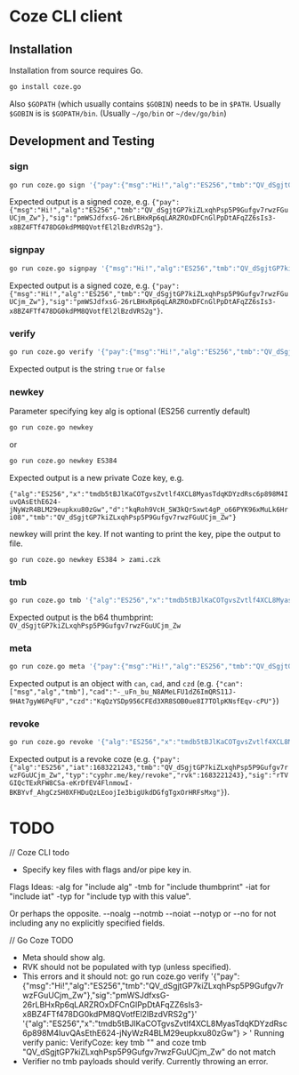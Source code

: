 # Coze CLI client

## Installation
Installation from source requires Go. 

```sh
go install coze.go
```

Also `$GOPATH` (which usually contains `$GOBIN`) needs to be in `$PATH`.  Usually
`$GOBIN` is is `$GOPATH/bin`.  (Usually `~/go/bin` or `~/dev/go/bin`)


## Development and Testing 


### sign
```sh
go run coze.go sign '{"pay":{"msg":"Hi!","alg":"ES256","tmb":"QV_dSgjtGP7kiZLxqhPsp5P9Gufgv7rwzFGuUCjm_Zw"}}' '{"alg":"ES256","x":"tmdb5tBJlKaCOTgvsZvtlf4XCL8MyasTdqKDYzdRsc6p898M4IuvQAsEthE624-jNyWzR4BLM29eupkxu80zGw","d":"kqRoh9VcH_SW3kQrSxwt4gP_o66PYK96xMuLk6Hri08","tmb":"QV_dSgjtGP7kiZLxqhPsp5P9Gufgv7rwzFGuUCjm_Zw"}'
```

Expected output is a signed coze, e.g. `{"pay":{"msg":"Hi!","alg":"ES256","tmb":"QV_dSgjtGP7kiZLxqhPsp5P9Gufgv7rwzFGuUCjm_Zw"},"sig":"pmWSJdfxsG-26rLBHxRp6qLARZROxDFCnGlPpDtAFqZZ6sIs3-x8BZ4FTf478DG0kdPM8QVotfEl2lBzdVRS2g"}`.


### signpay
```sh
go run coze.go signpay '{"msg":"Hi!","alg":"ES256","tmb":"QV_dSgjtGP7kiZLxqhPsp5P9Gufgv7rwzFGuUCjm_Zw"}' '{"alg":"ES256","x":"tmdb5tBJlKaCOTgvsZvtlf4XCL8MyasTdqKDYzdRsc6p898M4IuvQAsEthE624-jNyWzR4BLM29eupkxu80zGw","d":"kqRoh9VcH_SW3kQrSxwt4gP_o66PYK96xMuLk6Hri08","tmb":"QV_dSgjtGP7kiZLxqhPsp5P9Gufgv7rwzFGuUCjm_Zw"}'
```

Expected output is a signed coze, e.g. `{"pay":{"msg":"Hi!","alg":"ES256","tmb":"QV_dSgjtGP7kiZLxqhPsp5P9Gufgv7rwzFGuUCjm_Zw"},"sig":"pmWSJdfxsG-26rLBHxRp6qLARZROxDFCnGlPpDtAFqZZ6sIs3-x8BZ4FTf478DG0kdPM8QVotfEl2lBzdVRS2g"}`.


### verify
```sh
go run coze.go verify '{"pay":{"msg":"Hi!","alg":"ES256","tmb":"QV_dSgjtGP7kiZLxqhPsp5P9Gufgv7rwzFGuUCjm_Zw"},"sig":"pmWSJdfxsG-26rLBHxRp6qLARZROxDFCnGlPpDtAFqZZ6sIs3-x8BZ4FTf478DG0kdPM8QVotfEl2lBzdVRS2g"}' '{"alg":"ES256","x":"tmdb5tBJlKaCOTgvsZvtlf4XCL8MyasTdqKDYzdRsc6p898M4IuvQAsEthE624-jNyWzR4BLM29eupkxu80zGw","tmb":"QV_dSgjtGP7kiZLxqhPsp5P9Gufgv7rwzFGuUCjm_Zw"}'
```

Expected output is the string `true` or `false`


### newkey
Parameter specifying key alg is optional (ES256 currently default)

```sh
go run coze.go newkey
```

or

```sh
go run coze.go newkey ES384
```

Expected output is a new private Coze key, e.g.

`{"alg":"ES256","x":"tmdb5tBJlKaCOTgvsZvtlf4XCL8MyasTdqKDYzdRsc6p898M4IuvQAsEthE624-jNyWzR4BLM29eupkxu80zGw","d":"kqRoh9VcH_SW3kQrSxwt4gP_o66PYK96xMuLk6Hri08","tmb":"QV_dSgjtGP7kiZLxqhPsp5P9Gufgv7rwzFGuUCjm_Zw"}`



newkey will print the key.  If not wanting to print the key, pipe the output to file.

```
go run coze.go newkey ES384 > zami.czk
```



### tmb
```sh
go run coze.go tmb '{"alg":"ES256","x":"tmdb5tBJlKaCOTgvsZvtlf4XCL8MyasTdqKDYzdRsc6p898M4IuvQAsEthE624-jNyWzR4BLM29eupkxu80zGw"}'
```

Expected output is the b64 thumbprint: `QV_dSgjtGP7kiZLxqhPsp5P9Gufgv7rwzFGuUCjm_Zw`


### meta
```sh
go run coze.go meta '{"pay":{"msg":"Hi!","alg":"ES256","tmb":"QV_dSgjtGP7kiZLxqhPsp5P9Gufgv7rwzFGuUCjm_Zw"},"sig":"pmWSJdfxsG-26rLBHxRp6qLARZROxDFCnGlPpDtAFqZZ6sIs3-x8BZ4FTf478DG0kdPM8QVotfEl2lBzdVRS2g"}'
```

Expected output is an object with `can`, `cad`, and `czd` (e.g. `{"can":["msg","alg","tmb"],"cad":"-_uFn_bu_N8AMeLFU1dZ6ImQRS11J-9HAt7gyW6PqFU","czd":"KqQzYSDp956CFEd3XR8SOB0ue8I7TOlpKNsfEqv-cPU"}`)


### revoke
```sh
go run coze.go revoke '{"alg":"ES256","x":"tmdb5tBJlKaCOTgvsZvtlf4XCL8MyasTdqKDYzdRsc6p898M4IuvQAsEthE624-jNyWzR4BLM29eupkxu80zGw","d":"kqRoh9VcH_SW3kQrSxwt4gP_o66PYK96xMuLk6Hri08","tmb":"QV_dSgjtGP7kiZLxqhPsp5P9Gufgv7rwzFGuUCjm_Zw"}'
```

Expected output is a revoke coze (e.g.
`{"pay":{"alg":"ES256","iat":1683221243,"tmb":"QV_dSgjtGP7kiZLxqhPsp5P9Gufgv7rwzFGuUCjm_Zw","typ":"cyphr.me/key/revoke","rvk":1683221243},"sig":"rTVGIQcTExRFW8CSa-eKrDfEV4FlnmowI-BKBYvf_AhgCzSH0XFHDuQzLEoojIe3bigUkdDGfgTgxOrHRFsMxg"}`).


# TODO
// Coze CLI todo
- Specify key files with flags and/or pipe key in. 

Flags Ideas:
-alg for "include alg"
-tmb for "include thumbprint"
-iat for "include iat"
-typ <type> for "include typ with this value".

Or perhaps the opposite.  --noalg --notmb --noiat --notyp or --no for not including any no explicitly specified fields.  


// Go Coze TODO
 - Meta should show alg. 
 - RVK should not be populated with typ (unless specified).  
 - This errors and it should not: go run coze.go verify '{"pay":{"msg":"Hi!","alg":"ES256","tmb":"QV_dSgjtGP7kiZLxqhPsp5P9Gufgv7rwzFGuUCjm_Zw"},"sig":"pmWSJdfxsG-26rLBHxRp6qLARZROxDFCnGlPpDtAFqZZ6sIs3-x8BZ4FTf478DG0kdPM8QVotfEl2lBzdVRS2g"}' '{"alg":"ES256","x":"tmdb5tBJlKaCOTgvsZvtlf4XCL8MyasTdqKDYzdRsc6p898M4IuvQAsEthE624-jNyWzR4BLM29eupkxu80zGw"} > ' Running verify panic:  VerifyCoze: key tmb "" and coze tmb "QV_dSgjtGP7kiZLxqhPsp5P9Gufgv7rwzFGuUCjm_Zw" do not match
- Verifier no tmb payloads should verify. Currently throwing an error.



